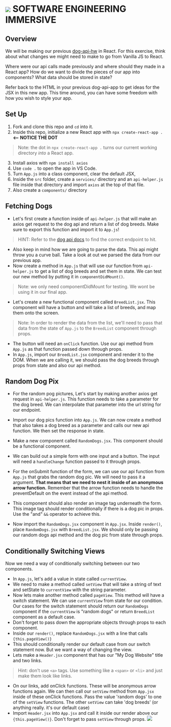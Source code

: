 # ![](https://ga-dash.s3.amazonaws.com/production/assets/logo-9f88ae6c9c3871690e33280fcf557f33.png)  SOFTWARE ENGINEERING IMMERSIVE

## Overview

We will be making our previous [dog-api-hw](https://git.generalassemb.ly/sei-nyc-pandas/dog-api-hw) in React. For this exercise, think about what changes we might need to make to go from Vanilla JS to React. 

Where were our api calls made previously and where should they made in a React app? 
How do we want to divide the pieces of our app into components? 
What data should be stored in state?

Refer back to the HTML in your previous dog-api-app to get ideas for the JSX in this new app. This time around, you can have some freedom with how you wish to style your app.

## Set Up

1. Fork and clone this repo and `cd` into it.
2. Inside this repo, initialize a new React app with `npx create-react-app .` **<-- NOTICE THE DOT**
>Note: the dot in `npx create-react-app .` turns our current working directory *into* a React app.
3. Install axios with `npm install axios`
4. Use `code .` to open the app in VS Code. 
5. Turn `App.js` into a class component, clear the default JSX, 
6. Inside the `src` folder, create a `services/` directory and an `api-helper.js` file inside that directory and import `axios` at the top of that file.
7. Also create a `components/` directory


## Fetching Dogs

- Let's first create a function inside of `api-helper.js` that will make an axios get request to the dog api and return a list of dog breeds. Make sure to export this function and import it to `App.js`!
>HINT: Refer to the [dog api docs](https://dog.ceo/dog-api/) to find the correct endpoint to hit.
- Also keep in mind how we are going to parse the data. This api might throw you a curve ball. Take a look at out we parsed the data from our previous app.
- Now create a method in `App.js` that will use our function from `api-helper.js` to get a list of dog breeds and set them in state. We can test our new method by putting it in `componentDidMount()`. 
>Note: we only need componentDidMount for testing. We wont be using it in our final app.

- Let's create a new functional component called `BreedList.jsx`. This component will have a button and will take a list of breeds, and map them onto the screen.
>Note: In order to render the data from the list, we'll need to pass that data from the state of `App.js` to the `BreedList` component through props.
- The button will need an `onClick` function. Use our api method from `App.js` as that function passed down through props.
- In `App.js`, import our `BreedList.jsx` component and render it to the DOM. When we are calling it, we should pass the dog breeds through props from state and also our api method.

## Random Dog Pix

- For the random pog pictures, Let's start by making another axios get request in `api-helper.js`. This function needs to take a parameter for the dog breed. We can interpolate that parameter into the url string for our endpoint.
- Import our dog pics function into `App.js`. We can now create a method that also takes a dog breed as a parameter and calls our new api function. We then set the response in state.

- Make a new component called `RandomDogs.jsx`. This component should be a functional component.
- We can build out a simple form with one input and a button. The input will need a `handleChange` function passed to it through props.

- For the onSubmit function of the form, we can use our api function from `App.js` that grabs the random dog pic. We will need to pass it a argument. **That means that we need to nest it inside of an anonymous arrow function.** Remember that the arrow function needs to handle the preventDefault on the event instead of the api method.
- This component should also render an image tag underneath the form. This image tag should render conditionally if there is a dog pic in props. Use the "and" `&&` operator to achieve this.
- Now import the `RandomDogs.jsx` component in `App.jsx`. Inside `render()`, place `RandomDogs.jsx` with `BreedList.jsx`. We should only be passing our random dogs api method and the dog pic from state through props.

## Conditionally Switching Views

Now we need a way of conditionally switching between our two components. 

- In `App.js`, let's add a value in state called `currentView`.
- We need to make a method called `setView` that will take a string of text and setState to `currentView` with the string parameter.
- Now lets make another method called `pageView`. This method will have a switch statement. We can use `currentView` from state for our condition. Our cases for the switch statement should return our `RandomDogs` component if the `currentView` is "random dogs" or return `BreedList` component as a default case.
- Don't forget to pass down the appropriate objects through props to each component.
- Inside our `render()`, replace `RandomDogs.jsx` with a line that calls `{this.pageView()}`
- This should conditionally render our default case from our switch statement now. But we want a way of changing the view.
- Lets make a `Header.jsx` component that has our "My Dog Website" title and two links. 
>Hint: don't use `<a>` tags. Use something like a `<span>` or `<li>` and just make them look like links.
- On our links, add onClick functions. These will be anonymous arrow functions again. We can then call our `setView` method from `App.jsx` inside of these onClick functions. Pass the value 'random dogs' to one of the `setView` functions. The other `setView` can take 'dog breeds' (or anything really. it's our default case)
- Import `Header.jsx` into `App.jsx` and call it inside our render above our `{this.pageView()}`. Don't forget to pass `setView` through props. 
![](https://media3.giphy.com/media/Yx5ns1mSPBle0/giphy.gif)

